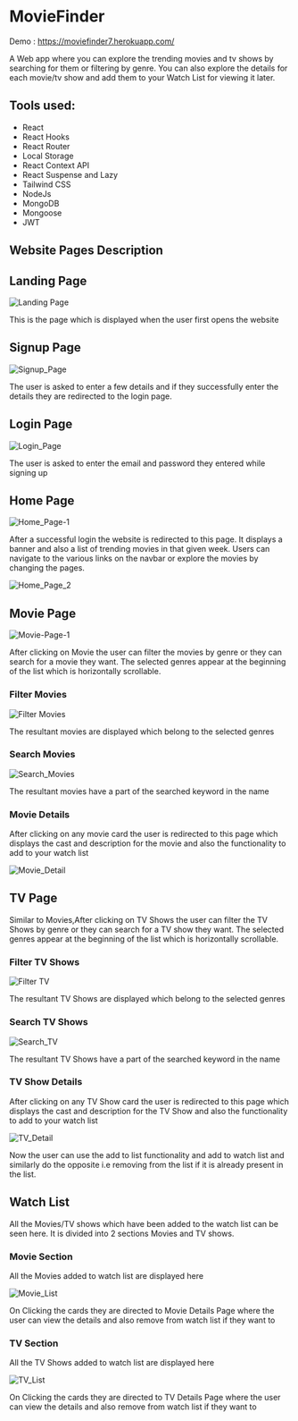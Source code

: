 # MovieFinder
Demo : https://moviefinder7.herokuapp.com/

A Web app where you can explore the trending movies and tv shows by searching for them or filtering by genre. You can also explore the details for each movie/tv show and add them to your Watch List for viewing it later. 

## Tools used:

- React
- React Hooks
- React Router
- Local Storage
- React Context API
- React Suspense and Lazy
- Tailwind CSS
- NodeJs
- MongoDB
- Mongoose
- JWT

## Website Pages Description

## Landing Page

![Landing Page](https://res.cloudinary.com/ashcloud/image/upload/v1625653409/Landing_xowbue.png)

This is the page which is displayed when the user first opens the website

## Signup Page

![Signup_Page](https://res.cloudinary.com/ashcloud/image/upload/v1625653800/Signup_fugjcm.png)

The user is asked to enter a few details and if they successfully enter the details they are redirected to the login page.

## Login Page

![Login_Page](https://res.cloudinary.com/ashcloud/image/upload/v1625653635/Login_xerdhz.png)

The user is asked to enter the email and password they entered while signing up

## Home Page

![Home_Page-1](https://res.cloudinary.com/ashcloud/image/upload/v1625653960/Home_bizsoj.png)

After a successful login the website is redirected to this page. It displays a banner and also a list of trending movies in that given week. Users can navigate to the various links on the navbar or explore the movies by changing the pages.

![Home_Page_2](https://res.cloudinary.com/ashcloud/image/upload/v1625653962/Home2_ctr6yb.png)

## Movie Page

![Movie-Page-1](https://res.cloudinary.com/ashcloud/image/upload/v1625654162/Movie_dbpzlv.png)

After clicking on Movie the user can filter the movies by genre or they can search for a movie they want. The selected genres appear at the beginning of the list which is horizontally scrollable. 

### Filter Movies

![Filter Movies](https://res.cloudinary.com/ashcloud/image/upload/v1625654162/Movie2_we1e0m.png)

The resultant movies are displayed which belong to the selected genres

### Search Movies

![Search_Movies](https://res.cloudinary.com/ashcloud/image/upload/v1625654164/MovieSearch_ll0qou.png)

The resultant movies have a part of the searched keyword in the name

### Movie Details

After clicking on any movie card the user is redirected to this page which displays the cast and description for the movie and also the functionality to add to your watch list

![Movie_Detail](https://res.cloudinary.com/ashcloud/image/upload/v1625654164/MovieDetails_lep1hr.png)


## TV Page

Similar to Movies,After clicking on TV Shows the user can filter the TV Shows by genre or they can search for a TV show they want. The selected genres appear at the beginning of the list which is horizontally scrollable. 

### Filter TV Shows

![Filter TV](https://res.cloudinary.com/ashcloud/image/upload/v1625655417/TV_kjeluo.png)

The resultant TV Shows are displayed which belong to the selected genres

### Search TV Shows

![Search_TV](https://res.cloudinary.com/ashcloud/image/upload/v1625655417/TVSearch_iqu3b5.png)

The resultant TV Shows have a part of the searched keyword in the name

### TV Show Details

After clicking on any TV Show card the user is redirected to this page which displays the cast and description for the TV Show and also the functionality to add to your watch list

![TV_Detail](https://res.cloudinary.com/ashcloud/image/upload/v1625655417/TVDetails_dwojw3.png)

Now the user can use the add to list functionality and add to watch list and similarly do the opposite i.e removing from the list if it is already present in the list.

## Watch List

All the Movies/TV shows which have been added to the watch list can be seen here. It is divided into 2 sections Movies and TV shows.

### Movie Section

All the Movies added to watch list are displayed here

![Movie_List](https://res.cloudinary.com/ashcloud/image/upload/v1625655845/WatchMovie_y6zafe.png)

On Clicking the cards they are directed to Movie Details Page where the user can view the details and also remove from watch list if they want to

### TV Section

All the TV Shows added to watch list are displayed here

![TV_List](https://res.cloudinary.com/ashcloud/image/upload/v1625655845/WatchTV_z519oc.png)

On Clicking the cards they are directed to TV Details Page where the user can view the details and also remove from watch list if they want to




